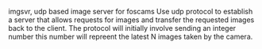 imgsvr, udp based image server for foscams 
Use udp protocol to establish a server that allows requests for images and transfer the requested images
back to the client. The protocol will initially involve sending an integer number this number will repreent
the latest N images taken by the camera. 
